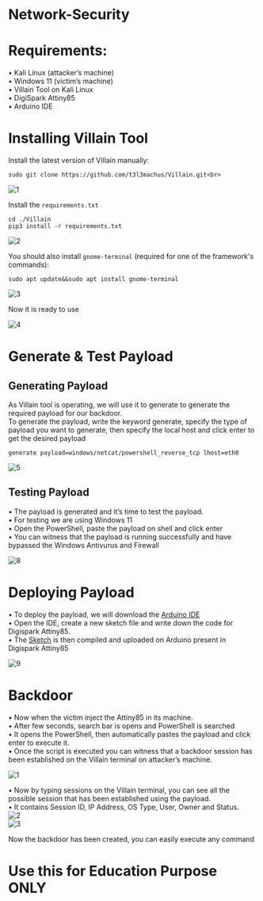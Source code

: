 # Network-Security

# Requirements:
•	 Kali Linux (attacker’s machine) <br>
•	 Windows 11 (victim’s machine) <br>
•	 Villain Tool on Kali Linux <br>
•	 DigiSpark Attiny85 <br>
•	 Arduino IDE <br>

# Installing Villain Tool
Install the latest version of Villain manually:<br>
```
sudo git clone https://github.com/t3l3machus/Villain.git<br>
```
![1](https://github.com/mishqatabid/Network-Security/assets/145700715/09fc9dac-f0db-40b0-a0f4-40429e2849f9)<br>

Install the `requirements.txt` <br>
```
cd ./Villain
pip3 install -r requirements.txt
```
![2](https://github.com/mishqatabid/Network-Security/assets/145700715/bf6b1320-018e-4696-9bfa-531802b8824a)<br>

You should also install `gnome-terminal` (required for one of the framework's commands):<br>
```
sudo apt update&&sudo apt install gnome-terminal
```

![3](https://github.com/mishqatabid/Network-Security/assets/145700715/193d2fe2-69b8-4d75-bb41-f9f8c4a05611)<br>

Now it is ready to use<br>

![4](https://github.com/mishqatabid/Network-Security/assets/145700715/58e48912-81fa-4e9f-9c00-8142a1c0b8ec)<br>

# Generate & Test Payload
## Generating Payload
As Villain tool is operating, we will use it to generate to generate the required payload for our backdoor. <br>
To generate the payload, write the keyword generate, specify the type of payload you want to generate, then specify the local host and click enter to get the desired payload<br>
```
generate payload=windows/netcat/powershell_reverse_tcp lhost=eth0 
```
![5](https://github.com/mishqatabid/Network-Security/assets/145700715/9ce703b6-b38c-490d-95fb-2053b6abdf96)<br>

## Testing Payload
•	 The payload is generated and it’s time to test the payload. <br>
•	 For testing we are using Windows 11<br>
•	 Open the PowerShell, paste the payload on shell and click enter <br>
•	 You can witness that the payload is running successfully and have bypassed the Windows Antivurus and Firewall

![8](https://github.com/mishqatabid/Network-Security/assets/145700715/0cdfab1e-1864-4f2a-88b6-769287d7126c)<br>

# Deploying Payload
•	 To deploy the payload, we will download the [Arduino IDE](https://www.arduino.cc/en/software)<br>
•	 Open the IDE, create a new sketch file and write down the code for Digispark Attiny85.<br> 
•	 The [Sketch](https://github.com/mishqatabid/Network-Security/blob/main/sketch.ino) is then compiled and uploaded on Arduino present in Digispark Attiny85<br>

![9](https://github.com/mishqatabid/Network-Security/assets/145700715/72708055-3aa5-4420-997f-4c04f5cfc400)<br>

# Backdoor
•	 Now when the victim inject the Attiny85 in its machine. <br>
•	 After few seconds, search bar is opens and PowerShell is searched<br>
•	 It opens the PowerShell, then automatically pastes the payload and click enter to execute it.<br>
•	 Once the script is executed you can witness that a backdoor session has been established on the Villain terminal on attacker’s machine.<br>

![1](https://github.com/mishqatabid/Network-Security/assets/145700715/14a21b81-32fb-4aea-a391-cf8f05fcc434)<br>

•	 Now by typing sessions on the Villain terminal, you can see all the possible session that has been established using the payload.<br>
•	 It contains Session ID, IP Address, OS Type, User, Owner and Status.<br>
![2](https://github.com/mishqatabid/Network-Security/assets/145700715/2e9c453d-733a-4f26-a2a0-6d2f5fb5daeb)<br>
![3](https://github.com/mishqatabid/Network-Security/assets/145700715/5573c2c2-8853-424c-8717-e8e0e623f528)<br>

Now the backdoor has been created, you can easily execute any command<br>

# Use this for Education Purpose ONLY
